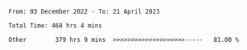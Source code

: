 <!--START_SECTION:waka-->

```text
From: 03 December 2022 - To: 21 April 2023

Total Time: 468 hrs 4 mins

Other        379 hrs 9 mins  >>>>>>>>>>>>>>>>>>>>-----   81.00 %
```

<!--END_SECTION:waka-->